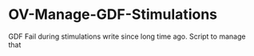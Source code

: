 # OV-Manage-GDF-Stimulations
GDF Fail during stimulations write since long time ago. Script to manage that
